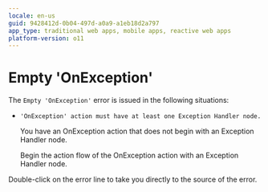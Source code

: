 ```yaml
---
locale: en-us
guid: 9428412d-0b04-497d-a0a9-a1eb18d2a797
app_type: traditional web apps, mobile apps, reactive web apps
platform-version: o11
---
```


# Empty 'OnException'

The `Empty 'OnException'` error is issued in the following situations:

* `'OnException' action must have at least one Exception Handler node.`

    You have an OnException action that does not begin with an Exception Handler node.

    Begin the action flow of the OnException action with an Exception Handler node.

Double-click on the error line to take you directly to the source of the error.
